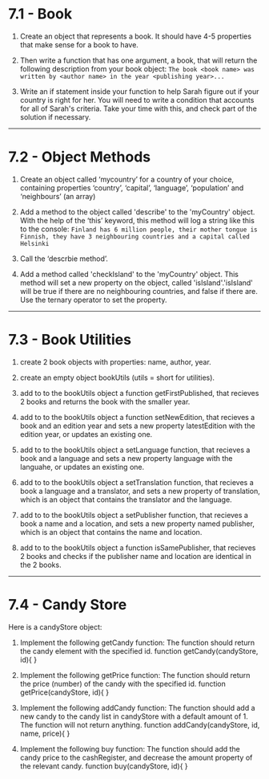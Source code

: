 # 7.1 - Book

1. Create an object that represents a book. It should have 4-5 properties that
   make sense for a book to have.

2. Then write a function that has one argument, a book, that will return the
   following description from your book object:
   `The book <book name> was written by <author name> in the year <publishing year>...`

3. Write an if statement inside your function to help Sarah figure out if your
   country is right for her. You will need to write a condition that accounts
   for all of Sarah's criteria. Take your time with this, and check part of the
   solution if necessary.

---

# 7.2 - Object Methods

1. Create an object called ‘mycountry’ for a country of your choice, containing
   properties ‘country’, ‘capital’, ‘language’, ‘population’ and ‘neighbours’
   (an array)

2. Add a method to the object called 'describe' to the 'myCountry' object. With
   the help of the ‘this’ keyword, this method will log a string like this to
   the console:
   `Finland has 6 million people, their mother tongue is Finnish, they have 3 neighbouring countries and a capital called Helsinki`

3. Call the ‘descrbie method’.

4. Add a method called 'checkIsland' to the 'myCountry' object. This method will
   set a new property on the object, called 'isIsland'.'isIsland' will be true
   if there are no neighbouring countries, and false if there are. Use the
   ternary operator to set the property.

---

# 7.3 - Book Utilities

1. create 2 book objects with properties: name, author, year.

2. create an empty object bookUtils (utils = short for utilities).

3. add to to the bookUtils object a function getFirstPublished, that recieves 2
   books and returns the book with the smaller year.

4. add to to the bookUtils object a function setNewEdition, that recieves a book
   and an edition year and sets a new property latestEdition with the edition
   year, or updates an existing one.

5. add to to the bookUtils object a setLanguage function, that recieves a book
   and a language and sets a new property language with the languahe, or updates
   an existing one.

6. add to to the bookUtils object a setTranslation function, that recieves a
   book a language and a translator, and sets a new property of translation,
   which is an object that contains the translator and the language.

7. add to to the bookUtils object a setPublisher function, that recieves a book
   a name and a location, and sets a new property named publisher, which is an
   object that contains the name and location.

8. add to to the bookUtils object a function isSamePublisher, that recieves 2
   books and checks if the publisher name and location are identical in the 2
   books.

---

# 7.4 - Candy Store

Here is a candyStore object:

1. Implement the following getCandy function: The function should return the
   candy element with the specified id. function getCandy(candyStore, id){ }

2. Implement the following getPrice function: The function should return the
   price (number) of the candy with the specified id. function
   getPrice(candyStore, id){ }

3. Implement the following addCandy function: The function should add a new
   candy to the candy list in candyStore with a default amount of 1. The
   function will not return anything. function addCandy(candyStore, id, name,
   price){ }

4. Implement the following buy function: The function should add the candy price
   to the cashRegister, and decrease the amount property of the relevant candy.
   function buy(candyStore, id){ }
